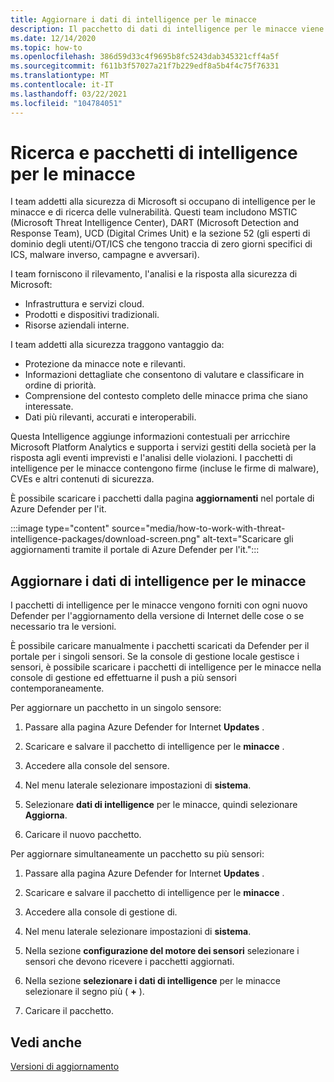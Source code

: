 ```yaml
---
title: Aggiornare i dati di intelligence per le minacce
description: Il pacchetto di dati di intelligence per le minacce viene fornito con ogni nuovo Defender per la versione di Internet delle cose o, se necessario, tra le versioni.
ms.date: 12/14/2020
ms.topic: how-to
ms.openlocfilehash: 386d59d33c4f9695b8fc5243dab345321cff4a5f
ms.sourcegitcommit: f611b3f57027a21f7b229edf8a5b4f4c75f76331
ms.translationtype: MT
ms.contentlocale: it-IT
ms.lasthandoff: 03/22/2021
ms.locfileid: "104784051"
---
```

# <a name="threat-intelligence-research-and-packages"></a>Ricerca e pacchetti di intelligence per le minacce

I team addetti alla sicurezza di Microsoft si occupano di intelligence per le minacce e di ricerca delle vulnerabilità. Questi team includono MSTIC (Microsoft Threat Intelligence Center), DART (Microsoft Detection and Response Team), UCD (Digital Crimes Unit) e la sezione 52 (gli esperti di dominio degli utenti/OT/ICS che tengono traccia di zero giorni specifici di ICS, malware inverso, campagne e avversari).

I team forniscono il rilevamento, l'analisi e la risposta alla sicurezza di Microsoft:

- Infrastruttura e servizi cloud.
- Prodotti e dispositivi tradizionali.
- Risorse aziendali interne.

I team addetti alla sicurezza traggono vantaggio da:

- Protezione da minacce note e rilevanti.
- Informazioni dettagliate che consentono di valutare e classificare in ordine di priorità.
- Comprensione del contesto completo delle minacce prima che siano interessate.
- Dati più rilevanti, accurati e interoperabili.

Questa Intelligence aggiunge informazioni contestuali per arricchire Microsoft Platform Analytics e supporta i servizi gestiti della società per la risposta agli eventi imprevisti e l'analisi delle violazioni. I pacchetti di intelligence per le minacce contengono firme (incluse le firme di malware), CVEs e altri contenuti di sicurezza.

È possibile scaricare i pacchetti dalla pagina **aggiornamenti** nel portale di Azure Defender per l'it.

:::image type="content" source="media/how-to-work-with-threat-intelligence-packages/download-screen.png" alt-text="Scaricare gli aggiornamenti tramite il portale di Azure Defender per l'it.":::

## <a name="update-threat-intelligence-data"></a>Aggiornare i dati di intelligence per le minacce

I pacchetti di intelligence per le minacce vengono forniti con ogni nuovo Defender per l'aggiornamento della versione di Internet delle cose o se necessario tra le versioni.

È possibile caricare manualmente i pacchetti scaricati da Defender per il portale per i singoli sensori. Se la console di gestione locale gestisce i sensori, è possibile scaricare i pacchetti di intelligence per le minacce nella console di gestione ed effettuarne il push a più sensori contemporaneamente.

Per aggiornare un pacchetto in un singolo sensore:

1. Passare alla pagina Azure Defender for Internet **Updates** .

2. Scaricare e salvare il pacchetto di intelligence per le **minacce** .

3. Accedere alla console del sensore.

4. Nel menu laterale selezionare impostazioni di **sistema**.

5. Selezionare **dati di intelligence** per le minacce, quindi selezionare **Aggiorna**.

6. Caricare il nuovo pacchetto.

Per aggiornare simultaneamente un pacchetto su più sensori:

1. Passare alla pagina Azure Defender for Internet **Updates** .

2. Scaricare e salvare il pacchetto di intelligence per le **minacce** .

3. Accedere alla console di gestione di.

4. Nel menu laterale selezionare impostazioni di **sistema**.

5. Nella sezione **configurazione del motore dei sensori** selezionare i sensori che devono ricevere i pacchetti aggiornati.  

6. Nella sezione **selezionare i dati di intelligence** per le minacce selezionare il segno più ( **+** ).

7. Caricare il pacchetto.

## <a name="see-also"></a>Vedi anche

[Versioni di aggiornamento](how-to-manage-sensors-from-the-on-premises-management-console.md#update-versions)
